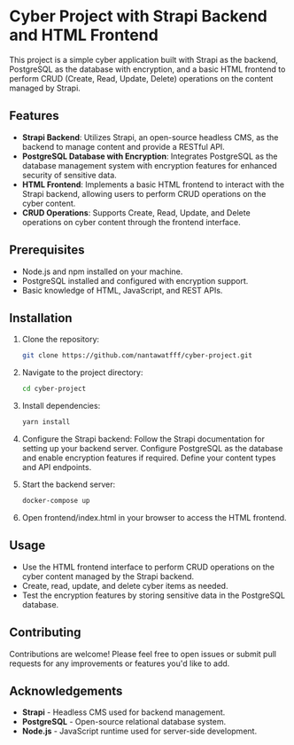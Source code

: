 # Cyber Project with Strapi Backend and HTML Frontend

This project is a simple cyber application built with Strapi as the backend, PostgreSQL as the database with encryption, and a basic HTML frontend to perform CRUD (Create, Read, Update, Delete) operations on the content managed by Strapi.

## Features

- **Strapi Backend**: Utilizes Strapi, an open-source headless CMS, as the backend to manage content and provide a RESTful API.
- **PostgreSQL Database with Encryption**: Integrates PostgreSQL as the database management system with encryption features for enhanced security of sensitive data.
- **HTML Frontend**: Implements a basic HTML frontend to interact with the Strapi backend, allowing users to perform CRUD operations on the cyber content.
- **CRUD Operations**: Supports Create, Read, Update, and Delete operations on cyber content through the frontend interface.

## Prerequisites

- Node.js and npm installed on your machine.
- PostgreSQL installed and configured with encryption support.
- Basic knowledge of HTML, JavaScript, and REST APIs.

## Installation

1. Clone the repository:

   ```bash
   git clone https://github.com/nantawatfff/cyber-project.git
   ```
2. Navigate to the project directory:
   ```bash
   cd cyber-project
   ```
3. Install dependencies:
   ```bash
   yarn install
   ```
4. Configure the Strapi backend:
Follow the Strapi documentation for setting up your backend server.
Configure PostgreSQL as the database and enable encryption features if required.
Define your content types and API endpoints.

5. Start the backend server:
   ```bash
   docker-compose up
   ```
6. Open frontend/index.html in your browser to access the HTML frontend.

## Usage
- Use the HTML frontend interface to perform CRUD operations on the cyber content managed by the Strapi backend.
- Create, read, update, and delete cyber items as needed.
- Test the encryption features by storing sensitive data in the PostgreSQL database.

## Contributing
Contributions are welcome! Please feel free to open issues or submit pull requests for any improvements or features you'd like to add.

## Acknowledgements
- **Strapi** - Headless CMS used for backend management.
- **PostgreSQL** - Open-source relational database system.
- **Node.js** - JavaScript runtime used for server-side development.